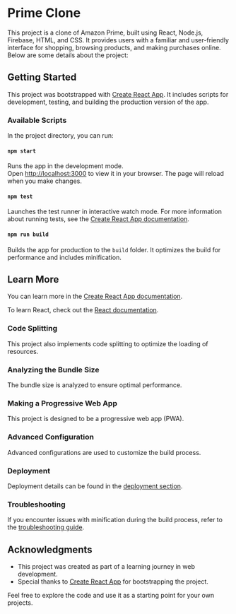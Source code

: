 # Prime Clone

This project is a clone of Amazon Prime, built using React, Node.js, Firebase, HTML, and CSS. It provides users with a familiar and user-friendly interface for shopping, browsing products, and making purchases online. Below are some details about the project:

## Getting Started

This project was bootstrapped with [Create React App](https://github.com/facebook/create-react-app). It includes scripts for development, testing, and building the production version of the app.

### Available Scripts

In the project directory, you can run:

#### `npm start`

Runs the app in the development mode.\
Open [http://localhost:3000](http://localhost:3000) to view it in your browser. The page will reload when you make changes.

#### `npm test`

Launches the test runner in interactive watch mode. For more information about running tests, see the [Create React App documentation](https://facebook.github.io/create-react-app/docs/running-tests).

#### `npm run build`

Builds the app for production to the `build` folder. It optimizes the build for performance and includes minification.

## Learn More

You can learn more in the [Create React App documentation](https://facebook.github.io/create-react-app/docs/getting-started).

To learn React, check out the [React documentation](https://reactjs.org/).

### Code Splitting

This project also implements code splitting to optimize the loading of resources.

### Analyzing the Bundle Size

The bundle size is analyzed to ensure optimal performance.

### Making a Progressive Web App

This project is designed to be a progressive web app (PWA).

### Advanced Configuration

Advanced configurations are used to customize the build process.

### Deployment

Deployment details can be found in the [deployment section](https://facebook.github.io/create-react-app/docs/deployment).

### Troubleshooting

If you encounter issues with minification during the build process, refer to the [troubleshooting guide](https://facebook.github.io/create-react-app/docs/troubleshooting#npm-run-build-fails-to-minify).

## Acknowledgments

- This project was created as part of a learning journey in web development.
- Special thanks to [Create React App](https://github.com/facebook/create-react-app) for bootstrapping the project.

Feel free to explore the code and use it as a starting point for your own projects.
